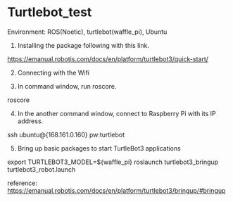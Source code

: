 # Turtlebot_test

Environment: ROS(Noetic), turtlebot(waffle_pi), Ubuntu

1. Installing the package following with this link.

  https://emanual.robotis.com/docs/en/platform/turtlebot3/quick-start/

2. Connecting with the Wifi

3. In command window, run roscore.

roscore

4. In the another command window, connect to Raspberry Pi with its IP address.

  ssh ubuntu@{168.161.0.160}
  pw:turtlebot

5. Bring up basic packages to start TurtleBot3 applications

  export TURTLEBOT3_MODEL=${waffle_pi}
  roslaunch turtlebot3_bringup turtlebot3_robot.launch

reference: https://emanual.robotis.com/docs/en/platform/turtlebot3/bringup/#bringup




